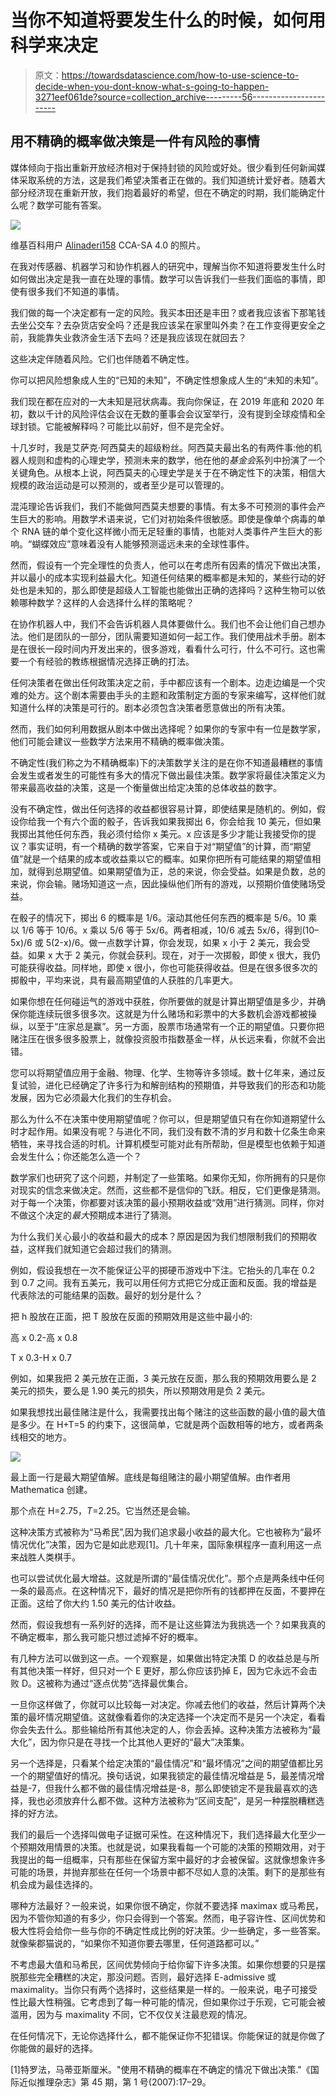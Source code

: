 # 当你不知道将要发生什么的时候，如何用科学来决定

> 原文：<https://towardsdatascience.com/how-to-use-science-to-decide-when-you-dont-know-what-s-going-to-happen-3271eef061de?source=collection_archive---------56----------------------->

## 用不精确的概率做决策是一件有风险的事情

媒体倾向于指出重新开放经济相对于保持封锁的风险或好处。很少看到任何新闻媒体采取系统的方法，这是我们希望决策者正在做的。我们知道统计爱好者。随着大部分经济现在重新开放，我们抱着最好的希望，但在不确定的时期，我们能确定什么呢？数学可能有答案。

![](img/3884ce06cf93a83e3b9a79b74f2e13d3.png)

维基百科用户 [Alinaderi158](https://commons.wikimedia.org/w/index.php?title=User:Alinaderi158&action=edit&redlink=1) CCA-SA 4.0 的照片。

在我对传感器、机器学习和协作机器人的研究中，理解当你不知道将要发生什么时如何做出决定是我一直在处理的事情。数学可以告诉我们一些我们面临的事情，即使有很多我们不知道的事情。

我们做的每一个决定都有一定的风险。我买本田还是丰田？或者我应该省下那笔钱去坐公交车？去杂货店安全吗？还是我应该呆在家里叫外卖？在工作变得更安全之前，我能靠失业救济金生活下去吗？还是我应该现在就回去？

这些决定伴随着风险。它们也伴随着不确定性。

你可以把风险想象成人生的“已知的未知”，不确定性想象成人生的“未知的未知”。

我们现在都在应对的一大未知是冠状病毒。我向你保证，在 2019 年底和 2020 年初，数以千计的风险评估会议在无数的董事会会议室举行，没有提到全球疫情和全球封锁。它能被解释吗？可能比以前好，但不是完全好。

十几岁时，我是艾萨克·阿西莫夫的超级粉丝。阿西莫夫最出名的有两件事:他的机器人规则和虚构的心理史学，预测未来的数学，他在他的*基金会*系列中扮演了一个关键角色。从根本上说，阿西莫夫的心理史学是关于在不确定性下的决策，相信大规模的政治运动是可以预测的，或者至少是可以管理的。

混沌理论告诉我们，我们不能做阿西莫夫想要的事情。有太多不可预测的事件会产生巨大的影响。用数学术语来说，它们对初始条件很敏感。即使是像单个病毒的单个 RNA 链的单个变化这样微小而无足轻重的事情，也能对人类事件产生巨大的影响。“蝴蝶效应”意味着没有人能够预测遥远未来的全球性事件。

然而，假设有一个完全理性的负责人，他可以在考虑所有因素的情况下做出决策，并以最小的成本实现利益最大化。知道任何结果的概率都是未知的，某些行动的好处也是未知的，那么即使是超级人工智能也能做出正确的选择吗？这种生物可以依赖哪种数学？这样的人会选择什么样的策略呢？

在协作机器人中，我们不会告诉机器人具体要做什么。我们也不会让他们自己想办法。他们是团队的一部分，团队需要知道如何一起工作。我们使用战术手册。剧本是在很长一段时间内开发出来的，很多游戏，看看什么可行，什么不可行。这也需要一个有经验的教练根据情况选择正确的打法。

任何决策者在做出任何政策决定之前，手中都应该有一个剧本。边走边编是一个灾难的处方。这个剧本需要由手头的主题和政策制定方面的专家来编写，这样他们就知道什么样的决策是可行的。剧本必须包含决策者愿意做出的所有决策。

然而，我们如何利用数据从剧本中做出选择呢？如果你的专家中有一位是数学家，他们可能会建议一些数学方法来用不精确的概率做决策。

不确定性(我们称之为不精确概率)下的决策数学关注的是在你不知道最糟糕的事情会发生或者发生的可能性有多大的情况下做出最佳决策。数学家将最佳决策定义为带来最高收益的决策，这是一个衡量做出给定决策的总体收益的数字。

没有不确定性，做出任何选择的收益都很容易计算，即使结果是随机的。例如，假设你给我一个有六个面的骰子，告诉我如果我掷出 6，你会给我 10 美元，但如果我掷出其他任何东西，我必须付给你 x 美元。x 应该是多少才能让我接受你的提议？事实证明，有一个精确的数学答案，它来自于对“期望值”的计算，而“期望值”就是一个结果的成本或收益乘以它的概率。如果你把所有可能结果的期望值相加，就得到总期望值。如果期望值为正，总的来说，你会受益。如果是负数，总的来说，你会输。赌场知道这一点，因此操纵他们所有的游戏，以预期价值使赌场受益。

在骰子的情况下，掷出 6 的概率是 1/6。滚动其他任何东西的概率是 5/6。10 乘以 1/6 等于 10/6。x 乘以 5/6 等于 5x/6。两者相减，10/6 减去 5x/6，得到(10–5x)/6 或 5(2-x)/6。做一点数学计算，你会发现，如果 x 小于 2 美元，我会受益。如果 x 大于 2 美元，你就会获利。现在，对于一次掷骰，即使 x 很大，我仍可能获得收益。同样地，即使 x 很小，你也可能获得收益。但是在很多很多次的掷骰中，平均来说，具有最高期望值的人获胜的几率更大。

如果你想在任何碰运气的游戏中获胜，你所要做的就是计算出期望值是多少，并确保你能连续玩很多很多次。这就是为什么赌场和彩票中的大多数机会游戏都被操纵，以至于“庄家总是赢”。另一方面，股票市场通常有一个正的期望值。只要你把赌注压在很多很多股票上，就像投资股市指数基金一样，从长远来看，你就不会出错。

您可以将期望值应用于金融、物理、化学、生物等许多领域。数十亿年来，通过反复试验，进化已经确定了许多行为和解剖结构的预期值，并导致我们的形态和功能发展，因为它必须最大化我们的生存机会。

那么为什么不在决策中使用期望值呢？你可以，但是期望值只有在你知道期望什么时才起作用。如果没有呢？与进化不同，我们没有数不清的岁月和数十亿条生命来牺牲，来寻找合适的时机。计算机模型可能对此有所帮助，但是模型也依赖于知道会发生什么；你还能怎么造一个？

数学家们也研究了这个问题，并制定了一些策略。如果你无知，你所拥有的只是你对现实的信念来做决定。然而，这些都不是信仰的飞跃。相反，它们更像是猜测。对于每一个决策，你都要对该决策的最小预期收益或“效用”进行猜测。同样，你对不做这个决定的*最大*预期成本进行了猜测。

为什么我们关心最小的收益和最大的成本？原因是因为我们想限制我们的预期收益，这样我们就知道它会超过我们的猜测。

例如，假设我想在一次不能保证公平的掷硬币游戏中下注。它抬头的几率在 0.2 到 0.7 之间。我有五美元，我可以用任何方式把它分成正面和反面。我的增益是代表除法的可能结果的函数。最好的划分是什么？

把 h 股放在正面，把 T 股放在反面的预期效用是这些中最小的:

高 x 0.2-高 x 0.8

T x 0.3-H x 0.7

例如，如果我把 2 美元放在正面，3 美元放在反面，那么我的预期效用要么是 2 美元的损失，要么是 1.90 美元的损失，所以预期效用是负 2 美元。

如果我想找出最佳赌注是什么，我需要找出每个赌注的这些函数的最小值的最大值是多少。在 H+T=5 的约束下，这很简单，它就是两个函数相等的地方，或者两条线相交的地方。

![](img/44331565db8e381576d824b74091bf1a.png)

最上面一行是最大期望值解。底线是每组赌注的最小期望值解。由作者用 Mathematica 创建。

那个点在 H=$2.75，T=$2.25。它当然还是会输。

这种决策方式被称为“马希民”,因为我们追求最小收益的最大化。它也被称为“最坏情况优化”决策，因为它是如此悲观[1]。几十年来，国际象棋程序一直利用这一点来战胜人类棋手。

也可以尝试优化最大增益。这就是所谓的“最佳情况优化”。那个点是两条线中任何一条的最高点。在这种情况下，最好的情况是把你所有的钱都押在反面，不要押在正面。这给了你大约 1.50 美元的估计收益。

然而，假设我想有一系列好的选择，而不是让这些算法为我挑选一个？如果我真的不确定概率，那么我可能只想过滤掉不好的概率。

有几种方法可以做到这一点。一个观察是，如果做出特定决策 D 的收益总是与所有其他决策一样好，但只对一个 E 更好，那么你应该扔掉 E，因为它永远不会击败 D。这被称为通过“逐点优势”选择最优集合。

一旦你这样做了，你就可以比较每一对决定。你减去他们的收益，然后计算两个决策的最坏情况期望值。这就像看着你的决定选择一个决定而不是另一个决定，看看你会失去什么。那些输给所有其他决定的人，你会丢掉。这种决策方法被称为“最大化”，因为你只是在寻找一个比其他人更好的“最大”决策集。

另一个选择是，只看某个给定决策的“最佳情况”和“最坏情况”之间的期望值都比另一个的期望值好的情况。换句话说，如果我锁定的最佳情况增益是 5，最差情况增益是-7，但我什么都不做的最佳情况增益是-8，那么即使锁定不是我最喜欢的选择，我也必须放弃什么都不做。这种方法被称为“区间支配”，是另一种摆脱糟糕选择的好方法。

我们的最后一个选择叫做电子证据可采性。在这种情况下，我们选择最大化至少一个预期效用情景的决策。也就是说，如果我看每一个可能的决策的预期效用，对于我提出的每一组概率，只有那些在保留方案中最好的才会被保留。这就像想象许多可能的场景，并抛弃那些在任何一个场景中都不尽如人意的决策。剩下的是那些有机会成为最佳选择的。

哪种方法最好？一般来说，如果你很不确定，你就不要选择 maximax 或马希民，因为不管你知道的有多少，你只会得到一个答案。然而，电子容许性、区间优势和极大性将会给你一些与你的不确定性成比例的好决策。少一些确定，多一些答案。就像柴郡猫说的，“如果你不知道你要去哪里，任何道路都可以。”

不考虑最大值和马希民，区间优势倾向于给你留下许多决策。如果你想要的只是摆脱那些完全糟糕的决定，那没问题。否则，最好选择 E-admissive 或 maximality。当你只有两个选择时，这些结果是一样的。一般来说，电子可接受性比最大性稍强。它考虑到了每一种可能的情况，但如果你过于乐观，它可能会被滥用，因为与 maximality 不同，它不仅仅关注最悲观的情况。

在任何情况下，无论你选择什么，都不能保证你不犯错误。你能保证的就是你做了你能做的最好的选择。

[1]特罗法，马蒂亚斯厘米。"使用不精确的概率在不确定的情况下做出决策."《国际近似推理杂志》第 45 期，第 1 号(2007):17–29。